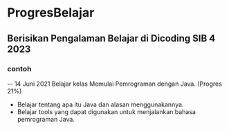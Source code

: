 # ProgresBelajar
Berisikan Pengalaman Belajar di Dicoding SIB 4 2023
--
### contoh
--
14 Juni 2021
Belajar kelas Memulai Pemrograman dengan Java. (Progres 21%)
* Belajar tentang apa itu Java dan alasan menggunakannya.
* Belajar tools yang dapat digunakan untuk menjalankan bahasa pemrograman Java.
